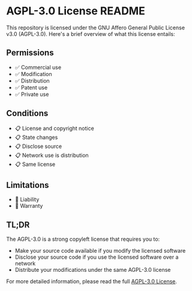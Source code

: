 # AGPL-3.0 License README

This repository is licensed under the GNU Affero General Public License v3.0 (AGPL-3.0). Here's a brief overview of what this license entails:

## Permissions
- ✅ Commercial use
- ✅ Modification
- ✅ Distribution
- ✅ Patent use
- ✅ Private use

## Conditions
- 📋 License and copyright notice
- 📋 State changes
- 📋 Disclose source
- 📋 Network use is distribution
- 📋 Same license

## Limitations
- 🚫 Liability
- 🚫 Warranty

## TL;DR
The AGPL-3.0 is a strong copyleft license that requires you to:
- Make your source code available if you modify the licensed software
- Disclose your source code if you use the licensed software over a network
- Distribute your modifications under the same AGPL-3.0 license

For more detailed information, please read the full [AGPL-3.0 License](LICENSE).
